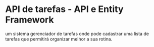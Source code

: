 # API de tarefas - API e Entity Framework
 um sistema gerenciador de tarefas onde pode cadastrar uma lista de tarefas que permitirá organizar melhor a sua rotina.
